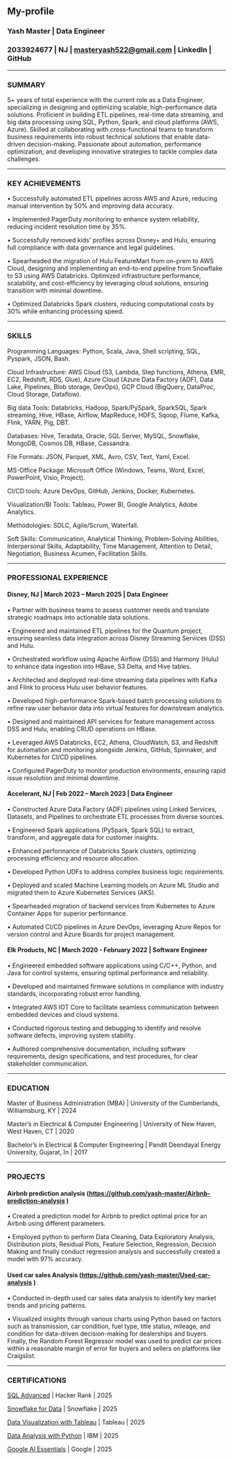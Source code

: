 ## My-profile


### Yash Master | Data Engineer

### 2033924677 | NJ | masteryash522@gmail.com | LinkedIn | GitHub 

________________________________________
### SUMMARY

5+ years of total experience with the current role as a Data Engineer, specializing in designing and optimizing scalable, high-performance data solutions. Proficient in building ETL pipelines, real-time data streaming, and big data processing using SQL, Python, Spark, and cloud platforms (AWS, Azure). Skilled at collaborating with cross-functional teams to transform business requirements into robust technical solutions that enable data-driven decision-making. Passionate about automation, performance optimization, and developing innovative strategies to tackle complex data challenges.


________________________________________
### KEY ACHIEVEMENTS

•	Successfully automated ETL pipelines across AWS and Azure, reducing manual intervention by 50% and improving data accuracy.

•	Implemented PagerDuty monitoring to enhance system reliability, reducing incident resolution time by 35%.

•	Successfully removed kids' profiles across Disney+ and Hulu, ensuring full compliance with data governance and legal guidelines. 

•	Spearheaded the migration of Hulu FeatureMart from on-prem to AWS Cloud, designing and implementing an end-to-end pipeline from Snowflake to S3 using AWS Databricks. Optimized infrastructure performance, scalability, and cost-efficiency by leveraging cloud solutions, ensuring transition with minimal downtime.

•	Optimized Databricks Spark clusters, reducing computational costs by 30% while enhancing processing speed.


________________________________________
### SKILLS

Programming Languages: Python, Scala, Java, Shell scripting, SQL, Pyspark, JSON, Bash.

Cloud Infrastructure: AWS Cloud (S3, Lambda, Step functions, Athena, EMR, EC2, Redshift, RDS, Glue), Azure Cloud (Azure Data Factory (ADF), Data Lake, Pipelines, Blob storage, DevOps), GCP Cloud (BigQuery, DataProc, Cloud Storage, Dataflow).

Big data Tools: Databricks, Hadoop, Spark/PySpark, SparkSQL, Spark streaming, Hive, HBase, Airflow, MapReduce, HDFS, Sqoop, Flume, Kafka, Flink, YARN, Pig, DBT.

Databases: Hive, Teradata, Oracle, SQL Server, MySQL, Snowflake, MongoDB, Cosmos DB, HBase, Cassandra.

File Formats: JSON, Parquet, XML, Avro, CSV, Text, Yaml, Excel.

MS-Office Package: Microsoft Office (Windows, Teams, Word, Excel, PowerPoint, Visio, Project).

CI/CD tools: Azure DevOps, GitHub, Jenkins, Docker, Kubernetes.

Visualization/BI Tools: Tableau, Power BI, Google Analytics, Adobe Analytics.

Methodologies: SDLC, Agile/Scrum, Waterfall.

Soft Skills: Communication, Analytical Thinking, Problem-Solving Abilities, Interpersonal Skills, Adaptability, Time Management, Attention to Detail, Negotiation, Business Acumen, Facilitation Skills.


________________________________________
### PROFESSIONAL EXPERIENCE

#### Disney, NJ | March 2023 – March 2025 | Data Engineer

•	Partner with business teams to assess customer needs and translate strategic roadmaps into actionable data solutions.

•	Engineered and maintained ETL pipelines for the Quantum project, ensuring seamless data integration across Disney Streaming Services (DSS) and Hulu.

•	Orchestrated workflow using Apache Airflow (DSS) and Harmony (Hulu) to enhance data ingestion into HBase, S3 Delta, and Hive tables.

•	Architected and deployed real-time streaming data pipelines with Kafka and Flink to process Hulu user behavior features.

•	Developed high-performance Spark-based batch processing solutions to refine raw user behavior data into virtual features for downstream analytics.

•	Designed and maintained API services for feature management across DSS and Hulu, enabling CRUD operations on HBase.

•	Leveraged AWS Databricks, EC2, Athena, CloudWatch, S3, and Redshift for automation and monitoring alongside Jenkins, GitHub, Spinnaker, and Kubernetes for CI/CD pipelines.

•	Configured PagerDuty to monitor production environments, ensuring rapid issue resolution and minimal downtime.


#### Accelerant, NJ | Feb 2022 – March 2023 | Data Engineer

•	Constructed Azure Data Factory (ADF) pipelines using Linked Services, Datasets, and Pipelines to orchestrate ETL processes from diverse sources.

•	Engineered Spark applications (PySpark, Spark SQL) to extract, transform, and aggregate data for customer insights.

•	Enhanced performance of Databricks Spark clusters, optimizing processing efficiency and resource allocation.

•	Developed Python UDFs to address complex business logic requirements.

•	Deployed and scaled Machine Learning models on Azure ML Studio and migrated them to Azure Kubernetes Services (AKS).

•	Spearheaded migration of backend services from Kubernetes to Azure Container Apps for superior performance.

•	Automated CI/CD pipelines in Azure DevOps, leveraging Azure Repos for version control and Azure Boards for project management.


#### Elk Products, NC | March 2020 - February 2022 | Software Engineer

•	Engineered embedded software applications using C/C++, Python, and Java for control systems, ensuring optimal performance and reliability.

•	Developed and maintained firmware solutions in compliance with industry standards, incorporating robust error handling.

•	Integrated AWS IOT Core to facilitate seamless communication between embedded devices and cloud systems.

•	Conducted rigorous testing and debugging to identify and resolve software defects, improving system stability.

•	Authored comprehensive documentation, including software requirements, design specifications, and test procedures, for clear stakeholder communication.


________________________________________
### EDUCATION

Master of Business Administration (MBA) | University of the Cumberlands, Williamsburg, KY | 2024

Master’s in Electrical & Computer Engineering | University of New Haven, West Haven, CT | 2020

Bachelor’s in Electrical & Computer Engineering | Pandit Deendayal Energy University, Gujarat, In | 2017


________________________________________
### PROJECTS

#### Airbnb prediction analysis (https://github.com/yash-master/Airbnb-prediction-analysis )

•	Created a prediction model for Airbnb to predict optimal price for an Airbnb using different parameters. 

•	Employed python to perform Data Cleaning, Data Exploratory Analysis, Distribution plots, Residual Plots, Feature Selection, Regression, Decision Making and finally conduct regression analysis and successfully created a model with 97% accuracy. 


#### Used car sales Analysis (https://github.com/yash-master/Used-car-analysis )

•	Conducted in-depth used car sales data analysis to identify key market trends and pricing patterns.

•	Visualized insights through various charts using Python based on factors such as transmission, car condition, fuel type, title status, mileage, and condition for data-driven decision-making for dealerships and buyers. Finally, the Random Forest Regressor model was used to predict car prices within a reasonable margin of error for buyers and sellers on platforms like Craigslist.


________________________________________
### CERTIFICATIONS

[SQL Advanced](https://www.hackerrank.com/certificates/4f8d777e9acc) | Hacker Rank | 2025

[Snowflake for Data](https://www.coursera.org/account/accomplishments/verify/LXH7PLFE2ELK) | Snowflake | 2025

[Data Visualization with Tableau](https://www.coursera.org/account/accomplishments/verify/7GQ0WAT7L4CB) | Tableau | 2025

[Data Analysis with Python](https://www.coursera.org/account/accomplishments/verify/1AN3PBB6IVR4) | IBM | 2025

[Google AI Essentials](https://www.coursera.org/account/accomplishments/verify/ML9XR9RH14PB) | Google | 2025
